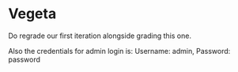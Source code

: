 # Vegeta

Do regrade our first iteration alongside grading this one.

Also the credentials for admin login is: Username: admin, Password: password